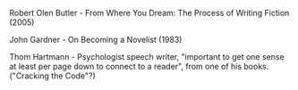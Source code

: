Robert Olen Butler - From Where You Dream: The Process of Writing Fiction (2005)


John Gardner - On Becoming a Novelist (1983)


Thom Hartmann - Psychologist speech writer, "important to get one sense at least per page down to connect to a reader", from one of his books. ("Cracking the Code"?)